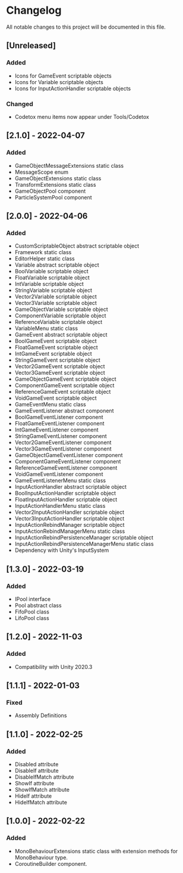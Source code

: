﻿# Changelog
All notable changes to this project will be documented in this file.

## [Unreleased]
### Added
- Icons for GameEvent scriptable objects
- Icons for Variable scriptable objects
- Icons for InputActionHandler scriptable objects

### Changed
- Codetox menu items now appear under Tools/Codetox

## [2.1.0] - 2022-04-07
### Added
- GameObjectMessageExtensions static class
- MessageScope enum
- GameObjectExtensions static class
- TransformExtensions static class
- GameObjectPool component
- ParticleSystemPool component

## [2.0.0] - 2022-04-06
### Added
- CustomScriptableObject abstract scriptable object
- Framework static class
- EditorHelper static class
- Variable abstract scriptable object
- BoolVariable scriptable object
- FloatVariable scriptable object
- IntVariable scriptable object
- StringVariable scriptable object
- Vector2Variable scriptable object
- Vector3Variable scriptable object
- GameObjectVariable scriptable object
- ComponentVariable scriptable object
- ReferenceVariable scriptable object
- VariableMenu static class
- GameEvent abstract scriptable object
- BoolGameEvent scriptable object
- FloatGameEvent scriptable object
- IntGameEvent scriptable object
- StringGameEvent scriptable object
- Vector2GameEvent scriptable object
- Vector3GameEvent scriptable object
- GameObjectGameEvent scriptable object
- ComponentGameEvent scriptable object
- ReferenceGameEvent scriptable object
- VoidGameEvent scriptable object
- GameEventMenu static class
- GameEventListener abstract component
- BoolGameEventListener component
- FloatGameEventListener component
- IntGameEventListener component
- StringGameEventListener component
- Vector2GameEventListener component
- Vector3GameEventListener component
- GameObjectGameEventListener component
- ComponentGameEventListener component
- ReferenceGameEventListener component
- VoidGameEventListener component
- GameEventListenerMenu static class
- InputActionHandler abstract scriptable object
- BoolInputActionHandler scriptable object
- FloatInputActionHandler scriptable object
- InputActionHandlerMenu static class
- Vector2InputActionHandler scriptable object
- Vector3InputActionHandler scriptable object
- InputActionRebindManager scriptable object
- InputActionRebindManagerMenu static class
- InputActionRebindPersistenceManager scriptable object
- InputActionRebindPersistenceManagerMenu static class
- Dependency with Unity's InputSystem

## [1.3.0] - 2022-03-19
### Added
- IPool interface
- Pool abstract class
- FifoPool class
- LifoPool class

## [1.2.0] - 2022-11-03
### Added
- Compatibility with Unity 2020.3

## [1.1.1] - 2022-01-03
### Fixed
- Assembly Definitions

## [1.1.0] - 2022-02-25
### Added
- Disabled attribute
- DisableIf attribute
- DisableIfMatch attribute
- ShowIf attribute
- ShowIfMatch attribute
- HideIf attribute
- HideIfMatch attribute

## [1.0.0] - 2022-02-22
### Added
- MonoBehaviourExtensions static class with extension methods for MonoBehaviour type.
- CoroutineBuilder component.
